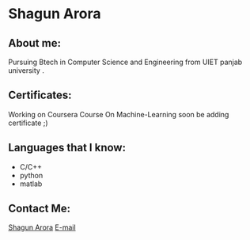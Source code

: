 # Shagun Arora

## About me:
Pursuing Btech in Computer Science and Engineering from UIET panjab university .  

## Certificates:

Working on Coursera Course On Machine-Learning soon be adding certificate ;)

## Languages that I know: 
 - C/C++
 - python
 - matlab

## Contact Me:
 [Shagun Arora](https://github.com/shagunarora)
 [E-mail](shagunarora2601@gmail.com)

